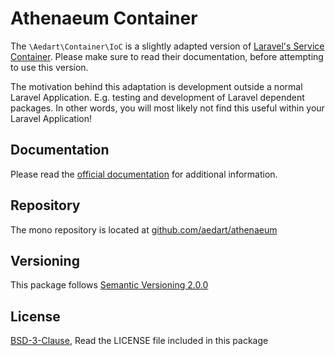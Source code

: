 # Athenaeum Container

The `\Aedart\Container\IoC` is a slightly adapted version of [Laravel's Service Container](https://laravel.com/docs/6.x/container).
Please make sure to read their documentation, before attempting to use this version.

The motivation behind this adaptation is development outside a normal Laravel Application.
E.g. testing and development of Laravel dependent packages.
In other words, you will most likely not find this useful within your Laravel Application!

## Documentation

Please read the [official documentation](https://aedart.github.io/athenaeum/) for additional information.

## Repository

The mono repository is located at [github.com/aedart/athenaeum](https://github.com/aedart/athenaeum)

## Versioning

This package follows [Semantic Versioning 2.0.0](http://semver.org/)

## License

[BSD-3-Clause](http://spdx.org/licenses/BSD-3-Clause), Read the LICENSE file included in this package
